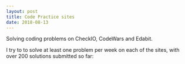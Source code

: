 ```yaml
---
layout: post
title: Code Practice sites
date: 2018-08-13
---
```


Solving coding problems on CheckIO, CodeWars and Edabit.

<!--more-->

I try to to solve at least one problem per week on each of the sites, with over 200 solutions submitted so far:

<script src="https://gist.github.com/Neil188/48801658a6050f0d18b94e48f9fe5add.js"></script>

